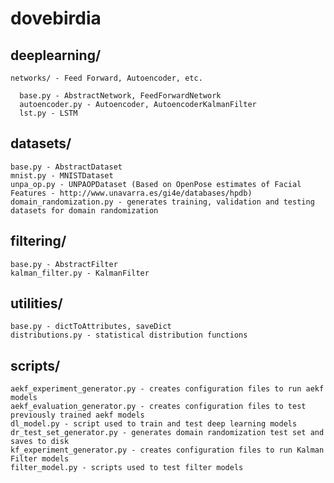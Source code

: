 # dovebirdia
## deeplearning/
    
    networks/ - Feed Forward, Autoencoder, etc.
      
      base.py - AbstractNetwork, FeedForwardNetwork
      autoencoder.py - Autoencoder, AutoencoderKalmanFilter
      lst.py - LSTM
      
## datasets/

    base.py - AbstractDataset
    mnist.py - MNISTDataset
    unpa_op.py - UNPAOPDataset (Based on OpenPose estimates of Facial Features - http://www.unavarra.es/gi4e/databases/hpdb)
    domain_randomization.py - generates training, validation and testing datasets for domain randomization

## filtering/

    base.py - AbstractFilter
    kalman_filter.py - KalmanFilter
    
## utilities/

    base.py - dictToAttributes, saveDict
    distributions.py - statistical distribution functions

## scripts/

    aekf_experiment_generator.py - creates configuration files to run aekf models
    aekf_evaluation_generator.py - creates configuration files to test previously trained aekf models
    dl_model.py - script used to train and test deep learning models
    dr_test_set_generator.py - generates domain randomization test set and saves to disk
    kf_experiment_generator.py - creates configuration files to run Kalman Filter models
    filter_model.py - scripts used to test filter models
